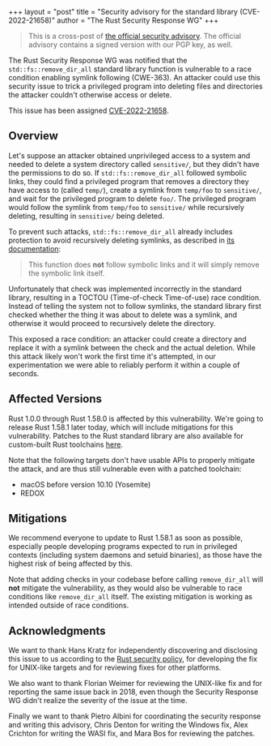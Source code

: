 +++
layout = "post"
title = "Security advisory for the standard library (CVE-2022-21658)"
author = "The Rust Security Response WG"
+++

> This is a cross-post of [the official security advisory][advisory]. The
> official advisory contains a signed version with our PGP key, as well.

[advisory]: https://groups.google.com/g/rustlang-security-announcements/c/R1fZFDhnJVQ

The Rust Security Response WG was notified that the `std::fs::remove_dir_all`
standard library function is vulnerable to a race condition enabling symlink
following (CWE-363). An attacker could use this security issue to trick a
privileged program into deleting files and directories the attacker couldn't
otherwise access or delete.

This issue has been assigned [CVE-2022-21658][1].

## Overview

Let's suppose an attacker obtained unprivileged access to a system and needed
to delete a system directory called `sensitive/`, but they didn't have the
permissions to do so. If `std::fs::remove_dir_all` followed symbolic links,
they could find a privileged program that removes a directory they have access
to (called `temp/`), create a symlink from `temp/foo` to `sensitive/`, and wait
for the privileged program to delete `foo/`. The privileged program would
follow the symlink from `temp/foo` to `sensitive/` while recursively deleting,
resulting in `sensitive/` being deleted.

To prevent such attacks, `std::fs::remove_dir_all` already includes protection
to avoid recursively deleting symlinks, as described in [its documentation][4]:

> This function does **not** follow symbolic links and it will simply remove
> the symbolic link itself.

Unfortunately that check was implemented incorrectly in the standard library,
resulting in a TOCTOU (Time-of-check Time-of-use) race condition. Instead of
telling the system not to follow symlinks, the standard library first checked
whether the thing it was about to delete was a symlink, and otherwise it would
proceed to recursively delete the directory.

This exposed a race condition: an attacker could create a directory and replace
it with a symlink between the check and the actual deletion. While this attack
likely won't work the first time it's attempted, in our experimentation we were
able to reliably perform it within a couple of seconds.

## Affected Versions

Rust 1.0.0 through Rust 1.58.0 is affected by this vulnerability. We're going
to release Rust 1.58.1 later today, which will include mitigations for this
vulnerability. Patches to the Rust standard library are also available for
custom-built Rust toolchains [here][2].

Note that the following targets don't have usable APIs to properly mitigate the
attack, and are thus still vulnerable even with a patched toolchain:

* macOS before version 10.10 (Yosemite)
* REDOX

## Mitigations

We recommend everyone to update to Rust 1.58.1 as soon as possible, especially
people developing programs expected to run in privileged contexts (including
system daemons and setuid binaries), as those have the highest risk of being
affected by this.

Note that adding checks in your codebase before calling `remove_dir_all` will
**not** mitigate the vulnerability, as they would also be vulnerable to race
conditions like `remove_dir_all` itself. The existing mitigation is working as
intended outside of race conditions.

## Acknowledgments

We want to thank Hans Kratz for independently discovering and disclosing this
issue to us according to the [Rust security policy][3], for developing the fix
for UNIX-like targets and for reviewing fixes for other platforms.

We also want to thank Florian Weimer for reviewing the UNIX-like fix and for
reporting the same issue back in 2018, even though the Security Response WG
didn't realize the severity of the issue at the time.

Finally we want to thank Pietro Albini for coordinating the security response
and writing this advisory, Chris Denton for writing the Windows fix, Alex
Crichton for writing the WASI fix, and Mara Bos for reviewing the patches.

[1]: https://www.cve.org/CVERecord?id=CVE-2022-21658
[2]: https://github.com/rust-lang/wg-security-response/tree/master/patches/CVE-2022-21658
[3]: https://www.rust-lang.org/policies/security
[4]: https://doc.rust-lang.org/std/fs/fn.remove_dir_all.html
